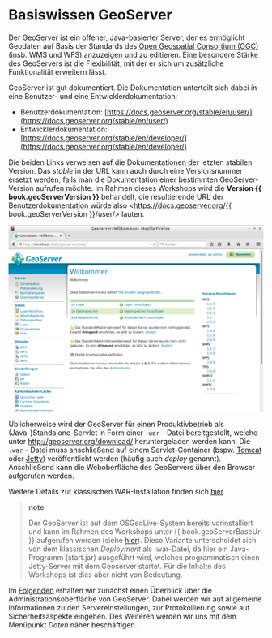 # Basiswissen GeoServer

Der [GeoServer](http://geoserver.org/) ist ein offener, Java-basierter Server,
der es ermöglicht Geodaten auf Basis der Standards des [Open Geospatial Consortium (OGC)](https://www.opengeospatial.org/)
(insb. WMS und WFS) anzuzeigen und zu editieren. Eine besondere Stärke des GeoServers
ist die Flexibilität, mit der er sich um zusätzliche Funktionalität erweitern lässt.

GeoServer ist gut dokumentiert. Die Dokumentation unterteilt sich dabei
in eine Benutzer- und eine Entwicklerdokumentation:

* Benutzerdokumentation: [https://docs.geoserver.org/stable/en/user/](https://docs.geoserver.org/stable/en/user/)
* Entwicklerdokumentation: [https://docs.geoserver.org/stable/en/developer/](https://docs.geoserver.org/stable/en/developer/)

Die beiden Links verweisen auf die Dokumentationen der letzten stabilen Version.
Das *stable* in der URL kann auch durch eine Versionsnummer ersetzt werden, falls
man die Dokumentation einer bestimmten GeoServer-Version aufrufen möchte. Im Rahmen
dieses Workshops wird die **Version {{ book.geoServerVersion }}** behandelt, die resultierende
URL der Benutzerdokumentation würde also <https://docs.geoserver.org/{{ book.geoServerVersion }}/user/>
lauten.

![GeoServer-Weboberfläche nach erfolgreichem Login](../assets/geoserver_login_gui.png)

Üblicherweise wird der GeoServer für einen Produktivbetrieb als (Java-)Standalone-Servlet
in Form einer `.war` - Datei bereitgestellt, welche unter <http://geoserver.org/download/>
heruntergeladen werden kann. Die `.war` - Datei muss anschließend auf einem
Servlet-Container (bspw. [Tomcat](https://tomcat.apache.org/) oder
[Jetty](https://eclipse.org/jetty/)) veröffentlicht werden (häufig auch *deploy* genannt). Anschließend
kann die Weboberfläche des GeoServers über den Browser aufgerufen werden.

Weitere Details zur klassischen WAR-Installation finden sich
[hier](https://docs.geoserver.org/stable/en/user/installation/war.html).

> **note**
>
> Der GeoServer ist auf dem OSGeoLive-System bereits vorinstalliert und kann im
> Rahmen des Workshops unter {{ book.geoServerBaseUrl }} aufgerufen werden
> (siehe [hier](../environment/README.md)). Diese Variante unterscheidet sich von
> dem klassischen *Deployment* als .war-Datei, da hier ein Java-Programm
> (start.jar) ausgeführt wird, welches programmatisch einen Jetty-Server mit dem
> Geoserver startet. Für die Inhalte des Workshops ist dies aber nicht von Bedeutung.

Im [Folgenden](../ui/index.html) erhalten wir zunächst einen Überblick über die Administrationsoberfläche von GeoServer. Dabei werden wir auf allgemeine Informationen zu den Servereinstellungen, zur Protokollierung sowie auf Sicherheitsaspekte eingehen. Des Weiteren werden wir uns mit dem Menüpunkt *Daten* näher beschäftigen.

